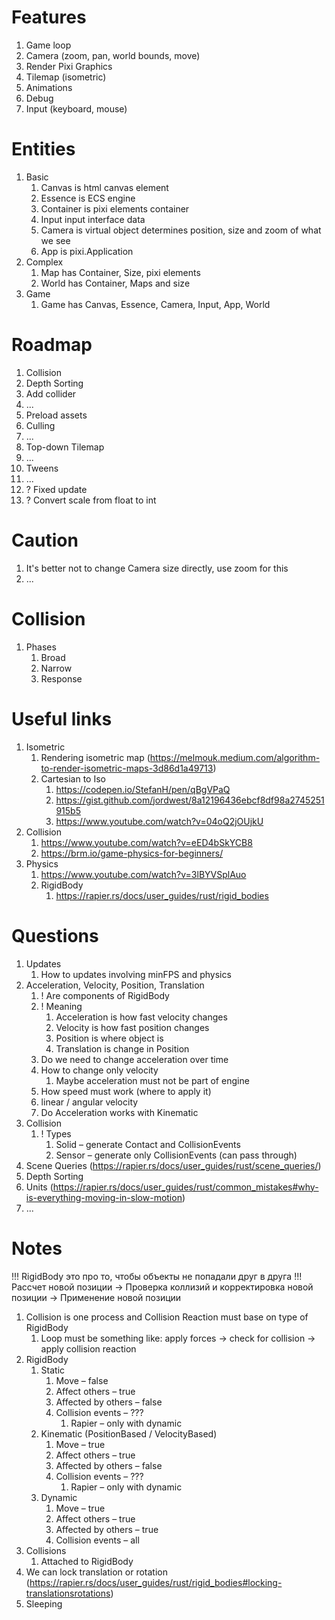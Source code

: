 # Features

1. Game loop
1. Camera (zoom, pan, world bounds, move)
1. Render Pixi Graphics
1. Tilemap (isometric)
1. Animations
1. Debug
1. Input (keyboard, mouse)

# Entities

1. Basic
    1. Canvas is html canvas element
    1. Essence is ECS engine
    1. Container is pixi elements container
    1. Input input interface data
    1. Camera is virtual object determines position, size and zoom of what we see
    1. App is pixi.Application
1. Complex
    1. Map has Container, Size, pixi elements
    1. World has Container, Maps and size
1. Game
    1. Game has Canvas, Essence, Camera, Input, App, World

# Roadmap

1. Collision
1. Depth Sorting
1. Add collider
1. ...
1. Preload assets
1. Culling
1. ...
1. Top-down Tilemap
1. ...
1. Tweens
1. ...
1. ? Fixed update
1. ? Convert scale from float to int

# Caution

1. It's better not to change Camera size directly, use zoom for this
1. ...

# Collision

1. Phases
    1. Broad
    1. Narrow
    1. Response

# Useful links

1. Isometric
    1. Rendering isometric map (https://melmouk.medium.com/algorithm-to-render-isometric-maps-3d86d1a49713)
    1. Cartesian to Iso
        1. https://codepen.io/StefanH/pen/qBgVPaQ
        1. https://gist.github.com/jordwest/8a12196436ebcf8df98a2745251915b5
        1. https://www.youtube.com/watch?v=04oQ2jOUjkU
1. Collision
    1. https://www.youtube.com/watch?v=eED4bSkYCB8
    1. https://brm.io/game-physics-for-beginners/
1. Physics
    1. https://www.youtube.com/watch?v=3lBYVSplAuo
    1. RigidBody
        1. https://rapier.rs/docs/user_guides/rust/rigid_bodies


# Questions

1. Updates
    1. How to updates involving minFPS and physics
1. Acceleration, Velocity, Position, Translation
    1. ! Are components of RigidBody 
    1. ! Meaning
        1. Acceleration is how fast velocity changes
        1. Velocity is how fast position changes
        1. Position is where object is
        1. Translation is change in Position
    1. Do we need to change acceleration over time
    1. How to change only velocity
        1. Maybe acceleration must not be part of engine
    1. How speed must work (where to apply it)
    1. linear / angular velocity
    1. Do Acceleration works with Kinematic
1. Collision
    1. ! Types
        1. Solid – generate Contact and CollisionEvents
        1. Sensor – generate only CollisionEvents (can pass through)
1. Scene Queries (https://rapier.rs/docs/user_guides/rust/scene_queries/)
1. Depth Sorting
1. Units (https://rapier.rs/docs/user_guides/rust/common_mistakes#why-is-everything-moving-in-slow-motion)
1. ...

# Notes

!!! RigidBody это про то, чтобы объекты не попадали друг в друга
!!! Рассчет новой позиции -> Проверка коллизий и корректировка новой позиции -> Применение новой позиции

1. Collision is one process and Collision Reaction must base on type of RigidBody
    1. Loop must be something like: apply forces -> check for collision -> apply collision reaction
1. RigidBody
    1. Static
        1. Move – false
        1. Affect others – true
        1. Affected by others – false
        1. Collision events – ???
            1. Rapier – only with dynamic
    1. Kinematic (PositionBased / VelocityBased)
        1. Move – true
        1. Affect others – true
        1. Affected by others – false
        1. Collision events – ???
            1. Rapier – only with dynamic
    1. Dynamic
        1. Move – true
        1. Affect others – true
        1. Affected by others – true
        1. Collision events – all
1. Collisions
    1. Attached to RigidBody
1. We can lock translation or rotation (https://rapier.rs/docs/user_guides/rust/rigid_bodies#locking-translationsrotations)
1. Sleeping